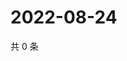 # 2022-08-24

共 0 条

<!-- BEGIN WEIBO -->
<!-- 最后更新时间 Wed Aug 24 2022 09:45:45 GMT+0800 (China Standard Time) -->

<!-- END WEIBO -->
